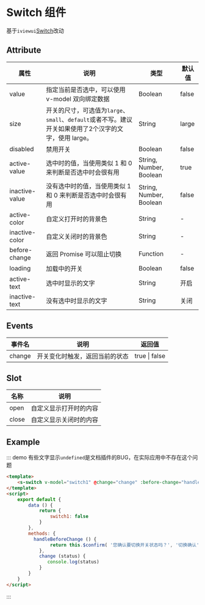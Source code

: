 # Switch 组件

基于`iviewui`[Switch](https://www.iviewui.com/components/switch)改动

## Attribute

| 属性           | 说明                                                         | 类型                    | 默认值 |
| -------------- | ------------------------------------------------------------ | ----------------------- | ------ |
| value          | 指定当前是否选中，可以使用 v-model 双向绑定数据              | Boolean                 | false  |
| size           | 开关的尺寸，可选值为`large`、`small`、`default`或者不写。建议开关如果使用了2个汉字的文字，使用 large。 | String                  | large  |
| disabled       | 禁用开关                                                     | Boolean                 | false  |
| active-value   | 选中时的值，当使用类似 1 和 0 来判断是否选中时会很有用       | String, Number, Boolean | true   |
| inactive-value | 没有选中时的值，当使用类似 1 和 0 来判断是否选中时会很有用   | String, Number, Boolean | false  |
| active-color   | 自定义打开时的背景色                                         | String                  | -      |
| inactive-color | 自定义关闭时的背景色                                         | String                  | -      |
| before-change  | 返回 Promise 可以阻止切换                                    | Function                | -      |
| loading        | 加载中的开关                                                 | Boolean                 | false  |
| active-text    | 选中时显示的文字                                             | String                  | 开启   |
| inactive-text  | 没有选中时显示的文字                                         | String                  | 关闭   |

## Events

| 事件名 | 说明                           | 返回值        |
| ------ | ------------------------------ | ------------- |
| change | 开关变化时触发，返回当前的状态 | true \| false |

## Slot

| 名称  | 说明                   |
| ----- | ---------------------- |
| open  | 自定义显示打开时的内容 |
| close | 自定义显示关闭时的内容 |

## Example

::: demo 有些文字显示`undefined`是文档插件的BUG，在实际应用中不存在这个问题
```html
<template>
    <s-switch v-model="switch1" @change="change" :before-change="handleBeforeChange"/>
</template>
<script>
    export default {
        data () {
            return {
                switch1: false
            }
        },
        methods: {
          handleBeforeChange () {
                return this.$confirm( '您确认要切换开关状态吗？', '切换确认');
            },
            change (status) {
               console.log(status)
            }
        }
    }
</script>
```
:::
